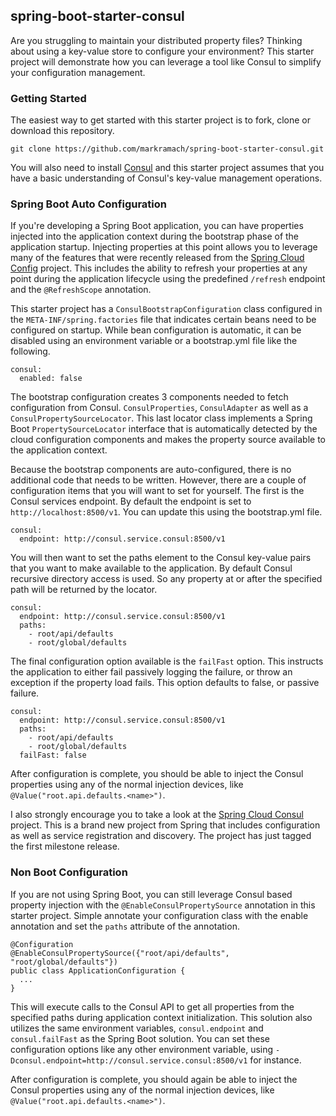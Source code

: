 ## spring-boot-starter-consul

Are you struggling to maintain your distributed property files? Thinking about using a key-value store to configure your environment? This starter project will demonstrate how you can leverage a tool like Consul to simplify your configuration management.

### Getting Started

The easiest way to get started with this starter project is to fork, clone or download this repository.

	git clone https://github.com/markramach/spring-boot-starter-consul.git  
	
You will also need to install [Consul](https://www.consul.io/intro/getting-started/install.html) and this starter project assumes that you have a basic understanding of Consul's key-value management operations.

### Spring Boot Auto Configuration

If you're developing a Spring Boot application, you can have properties injected into the application context during the bootstrap phase of the application startup. Injecting properties at this point allows you to leverage many of the features that were recently released from the [Spring Cloud Config](http://projects.spring.io/spring-cloud/) project. This includes the ability to refresh your properties at any point during the application lifecycle using the predefined `/refresh` endpoint and the `@RefreshScope` annotation.

This starter project has a `ConsulBootstrapConfiguration` class configured in the `META-INF/spring.factories` file that indicates certain beans need to be configured on startup. While bean configuration is automatic, it can be disabled using an environment variable or a bootstrap.yml file like the following.

	consul:
	  enabled: false
	  
The bootstrap configuration creates 3 components needed to fetch configuration from Consul. `ConsulProperties`, `ConsulAdapter` as well as a `ConsulPropertySourceLocator`. This last locator class implements a Spring Boot `PropertySourceLocator` interface that is automatically detected by the cloud configuration components and makes the property source available to the application context.

Because the bootstrap components are auto-configured, there is no additional code that needs to be written. However, there are a couple of configuration items that you will want to set for yourself. The first is the Consul services endpoint. By default the endpoint is set to `http://localhost:8500/v1`. You can update this using the bootstrap.yml file.

	consul:
	  endpoint: http://consul.service.consul:8500/v1

You will then want to set the paths element to the Consul key-value pairs that you want to make available to the application. By default Consul recursive directory access is used. So any property at or after the specified path will be returned by the locator.

	consul:
	  endpoint: http://consul.service.consul:8500/v1
	  paths:
	    - root/api/defaults
	    - root/global/defaults
	    
The final configuration option available is the `failFast` option. This instructs the application to either fail passively logging the failure, or throw an exception if the property load fails. This option defaults to false, or passive failure.

	consul:
	  endpoint: http://consul.service.consul:8500/v1
	  paths:
	    - root/api/defaults
	    - root/global/defaults
	  failFast: false
	  
After configuration is complete, you should be able to inject the Consul properties using any of the normal injection devices, like `@Value("root.api.defaults.<name>")`.

I also strongly encourage you to take a look at the [Spring Cloud Consul](https://github.com/spring-cloud/spring-cloud-consul) project. This is a brand new project from Spring that includes configuration as well as service registration and discovery. The project has just tagged the first milestone release.

### Non Boot Configuration

If you are not using Spring Boot, you can still leverage Consul based property injection with the `@EnableConsulPropertySource` annotation in this starter project. Simple annotate your configuration class with the enable annotation and set the `paths` attribute of the annotation.

	@Configuration
	@EnableConsulPropertySource({"root/api/defaults", "root/global/defaults"})
	public class ApplicationConfiguration {
	  ...
	} 
	
This will execute calls to the Consul API to get all properties from the specified paths during application context initialization. This solution also utilizes the same environment variables, `consul.endpoint` and  `consul.failFast` as the Spring Boot solution. You can set these configuration options like any other environment variable, using `-Dconsul.endpoint=http://consul.service.consul:8500/v1` for instance.

 After configuration is complete, you should again be able to inject the Consul properties using any of the normal injection devices, like `@Value("root.api.defaults.<name>")`.